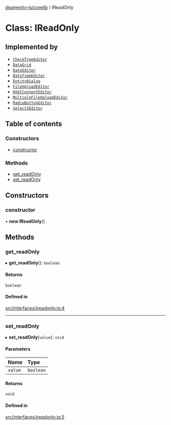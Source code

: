 [@serenity-is/corelib](../README.md) / IReadOnly

# Class: IReadOnly

## Implemented by

- [`CheckTreeEditor`](CheckTreeEditor.md)
- [`DataGrid`](DataGrid.md)
- [`DateEditor`](DateEditor.md)
- [`DateTimeEditor`](DateTimeEditor.md)
- [`EntityDialog`](EntityDialog.md)
- [`FileUploadEditor`](FileUploadEditor.md)
- [`HtmlContentEditor`](HtmlContentEditor.md)
- [`MultipleFileUploadEditor`](MultipleFileUploadEditor.md)
- [`RadioButtonEditor`](RadioButtonEditor.md)
- [`Select2Editor`](Select2Editor.md)

## Table of contents

### Constructors

- [constructor](IReadOnly.md#constructor)

### Methods

- [get\_readOnly](IReadOnly.md#get_readonly)
- [set\_readOnly](IReadOnly.md#set_readonly)

## Constructors

### constructor

• **new IReadOnly**()

## Methods

### get\_readOnly

▸ **get_readOnly**(): `boolean`

#### Returns

`boolean`

#### Defined in

[src/interfaces/ireadonly.ts:4](https://github.com/serenity-is/serenity/blob/master/packages/corelib/src/interfaces/ireadonly.ts#L4)

___

### set\_readOnly

▸ **set_readOnly**(`value`): `void`

#### Parameters

| Name | Type |
| :------ | :------ |
| `value` | `boolean` |

#### Returns

`void`

#### Defined in

[src/interfaces/ireadonly.ts:5](https://github.com/serenity-is/serenity/blob/master/packages/corelib/src/interfaces/ireadonly.ts#L5)
